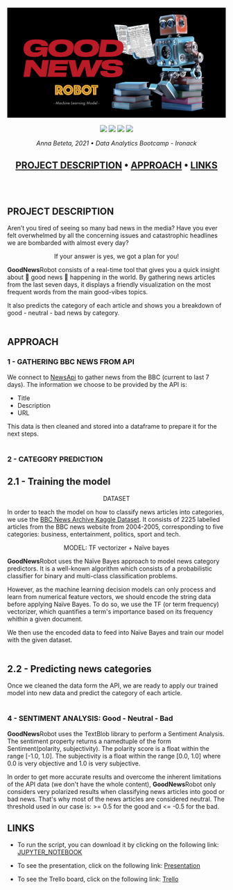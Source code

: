 ![Good_news_robot](https://github.com/Annbeele/IRONHACK_FINAL_PROJECT/blob/main/FINAL%20PROJECT%20-%20Good%20News%20Robot/images/Robot-title-github.png)

<p align="center">
 <img src="https://img.shields.io/badge/python-v3.8%2B-blue">
 <img src="https://img.shields.io/badge/-Naive%20Bayes-yellowgreen">
 <img src="https://img.shields.io/badge/-NLP-red">
 <img src="https://img.shields.io/badge/-TF%20Vectorizer-ff69b4">
</p>

<p align = "center">
 <i> Anna Beteta, 2021 •
  Data Analytics Bootcamp - Ironack
 </i>
</p>



<h2 align="center"> 
  <a href="#project-description">PROJECT DESCRIPTION</a> •
  <a href="#approach">APPROACH</a> •
  <a href="#links">LINKS</a> 
</h2>

<br/><br/>

## PROJECT DESCRIPTION
Aren’t you tired of seeing so many bad news in the media?
Have you ever felt overwhelmed by all the concerning issues and catastrophic headlines we are bombarded with almost every day?

<p align = "center"> If your answer is yes, we got a plan for you! <p/>

**GoodNews**Robot consists of a real-time tool that gives you a quick insight about 🌈 good news 🌈 happening in the world. By gathering news articles from the last seven days, it displays a friendly visualization on the most frequent words from the main good-vibes topics.

It also predicts the category of each article and shows you a breakdown of good - neutral - bad news by category.
<br/><br/>

## APPROACH


### 1 - GATHERING BBC NEWS FROM API

We connect to [NewsApi](https://newsapi.org/) to gather news from the BBC (current to last 7 days). The information we choose to be provided by the API is:
- Title
- Description
- URL

This data is then cleaned and stored into a dataframe to prepare it for the next steps.
<br/><br/>

### 2 - CATEGORY PREDICTION
## 2.1 - Training the model

<p align = "center">
 DATASET
</p> 
In order to teach the model on how to classify news articles into categories, we use the <a href="https://www.kaggle.com/hgultekin/bbcnewsarchive">BBC News Archive Kaggle Dataset</a>. It consists of 2225 labelled articles from the BBC news website from 2004-2005, corresponding to five categories: business, entertainment, politics, sport and tech.
 
<p align = "center"> 
 MODEL: TF vectorizer + Naïve bayes
</p>

**GoodNews**Robot uses the Naïve Bayes approach to model news category predictors. It is a well-known algorithm which consists of a probabilistic classifier for binary and multi-class classification problems.

However, as the machine learning decision models can only process and learn from numerical feature vectors, we should encode the string data before applying Naïve Bayes. To do so, we use the TF (or term frequency) vectorizer, which quantifies a term's importance based on its frequency whithin a given document.


We then use the encoded data to feed into Naïve Bayes and train our model with the given dataset.
<br/><br/>

## 2.2 - Predicting news categories
Once we cleaned the data form the API, we are ready to apply our trained model into new data and predict the category of each article.
<br/><br/>

### 4 - SENTIMENT ANALYSIS: Good - Neutral - Bad

**GoodNews**Robot uses the TextBlob library to perform a Sentiment Analysis. The sentiment property returns a namedtuple of the form Sentiment(polarity, subjectivity). The polarity score is a float within the range [-1.0, 1.0]. The subjectivity is a float within the range [0.0, 1.0] where 0.0 is very objective and 1.0 is very subjective.

In order to get more accurate results and overcome the inherent limitations of the API data (we don't have the whole content), **GoodNews**Robot only considers very polarized results when classifying news articles into good or bad news. That's why most of the news articles are considered neutral. The threshold used in our case is: >= 0.5 for the good and <= -0.5 for the bad.


## LINKS
- To run the script, you can download it by clicking on the following link:
[JUPYTER_NOTEBOOK](https://github.com/Annbeele/IRONHACK_FINAL_PROJECT/blob/main/FINAL%20PROJECT%20-%20Good%20News%20Robot/Good%20News%20Robot.ipynb)

- To see the presentation, click on the following link:
[Presentation](https://github.com/Annbeele/IRONHACK_FINAL_PROJECT/blob/main/FINAL%20PROJECT%20-%20Good%20News%20Robot/Good_News_Robot_Presentation.key)

- To see the Trello board, click on the following link:
[Trello](https://trello.com/b/wglu7YPy/good-news-robot)

<br/><br/>
